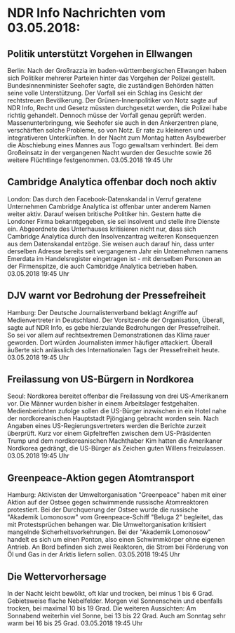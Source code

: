 # NDR Info Nachrichten vom 03.05.2018:


## Politik unterstützt Vorgehen in Ellwangen
Berlin: Nach der Großrazzia im baden-württembergischen Ellwangen haben sich Politiker mehrerer Parteien hinter das Vorgehen der Polizei gestellt. Bundesinnenminister Seehofer sagte, die zuständigen Behörden hätten seine volle Unterstützung. Der Vorfall sei ein Schlag ins Gesicht der rechtstreuen Bevölkerung. Der Grünen-Innenpolitiker von Notz sagte auf NDR Info, Recht und Gesetz müssten durchgesetzt werden, die Polizei habe richtig gehandelt. Dennoch müsse der Vorfall genau geprüft werden. Massenunterbringung, wie Seehofer sie auch in den Ankerzentren plane, verschärften solche Probleme, so von Notz. Er rate zu kleineren und integrativeren Unterkünften. In der Nacht zum Montag hatten Asylbewerber die Abschiebung eines Mannes aus Togo gewaltsam verhindert. Bei dem Großeinsatz in der vergangenen Nacht wurden der Gesuchte sowie 26 weitere Flüchtlinge festgenommen. 03.05.2018 19:45 Uhr 

## Cambridge Analytica offenbar doch noch aktiv
London: Das durch den Facebook-Datenskandal in Verruf geratene Unternehmen Cambridge Analytica ist offenbar unter anderem Namen weiter aktiv. Darauf weisen britische Politiker hin. Gestern hatte die Londoner Firma bekanntgegeben, sie sei insolvent und stelle ihre Dienste ein. Abgeordnete des Unterhauses kritisieren nicht nur, dass sich Cambridge Analytica durch den Insolvenzantrag weiteren Konsequenzen aus dem Datenskandal entzöge. Sie weisen auch darauf hin, dass unter derselben Adresse bereits seit vergangenem Jahr ein Unternehmen namens Emerdata im Handelsregister eingetragen ist - mit denselben Personen an der Firmenspitze, die auch Cambridge Analytica betrieben haben. 03.05.2018 19:45 Uhr 

## DJV warnt vor Bedrohung der Pressefreiheit
Hamburg: Der Deutsche Journalistenverband beklagt Angriffe auf Medienvertreter in Deutschland. Der Vorsitzende der Organisation, Überall, sagte auf NDR Info, es gebe hierzulande Bedrohungen der Pressefreiheit. So sei vor allem auf rechtsextremen Demonstrationen das Klima rauer geworden. Dort würden Journalisten immer häufiger attackiert. Überall äußerte sich anlässlich des Internationalen Tags der Pressefreiheit heute. 03.05.2018 19:45 Uhr 

## Freilassung von US-Bürgern in Nordkorea
Seoul: Nordkorea bereitet offenbar die Freilassung von drei US-Amerikanern vor. Die Männer wurden bisher in einem Arbeitslager festgehalten. Medienberichten zufolge sollen die US-Bürger inzwischen in ein Hotel nahe der nordkoreanischen Hauptstadt Pjöngjang gebracht worden sein. Nach Angaben eines US-Regierungsvertreters werden die Berichte zurzeit überprüft. Kurz vor einem Gipfeltreffen zwischen dem US-Präsidenten Trump und dem nordkoreanischen Machthaber Kim hatten die Amerikaner Nordkorea gedrängt, die US-Bürger als Zeichen guten Willens freizulassen. 03.05.2018 19:45 Uhr 

## Greenpeace-Aktion gegen Atomtransport
Hamburg: Aktivisten der Umweltorganisation "Greenpeace" haben mit einer Aktion auf der Ostsee gegen schwimmende russische Atomreaktoren protestiert. Bei der Durchquerung der Ostsee wurde die russische "Akademik Lomonosow" vom Greenpeace-Schiff "Beluga 2" begleitet, das mit Protestsprüchen behangen war. Die Umweltorganisation kritisiert mangelnde Sicherheitsvorkehrungen. Bei der "Akademik Lomonosow" handelt es sich um einen Ponton, also einen Schwimmkörper ohne eigenen Antrieb. An Bord befinden sich zwei Reaktoren, die Strom bei Förderung von Öl und Gas in der Arktis liefern sollen. 03.05.2018 19:45 Uhr 

## Die Wettervorhersage
In der Nacht leicht bewölkt, oft klar und trocken, bei minus 1 bis 6 Grad. Gebietsweise flache Nebelfelder. Morgen viel Sonnenschein und ebenfalls trocken, bei maximal 10 bis 19 Grad. Die weiteren Aussichten: Am Sonnabend weiterhin viel Sonne, bei 13 bis 22 Grad. Auch am Sonntag sehr warm bei 16 bis 25 Grad. 03.05.2018 19:45 Uhr 
